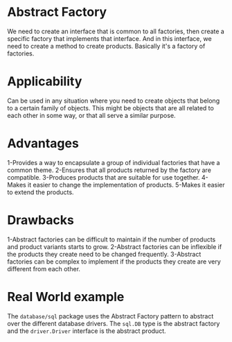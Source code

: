 # Abstract Factory
We need to create an interface that is common to all factories, then create a specific factory that implements that interface. And in this interface, we need to create a method to create products.
Basically it's a factory of factories.

# Applicability
Can be used in any situation where you need to create objects that belong to a certain family of objects. This might be objects that are all related to each other in some way, or that all serve a similar purpose.

# Advantages
1-Provides a way to encapsulate a group of individual factories that have a common theme.
2-Ensures that all products returned by the factory are compatible.
3-Produces products that are suitable for use together. 
4-Makes it easier to change the implementation of products. 
5-Makes it easier to extend the products.

# Drawbacks
1-Abstract factories can be difficult to maintain if the number of products and product variants starts to grow.
2-Abstract factories can be inflexible if the products they create need to be changed frequently.
3-Abstract factories can be complex to implement if the products they create are very different from each other.

# Real World example
The `database/sql` package uses the Abstract Factory pattern to abstract over the different database drivers. The `sql.DB` type is the abstract factory and the `driver.Driver` interface is the abstract product.

